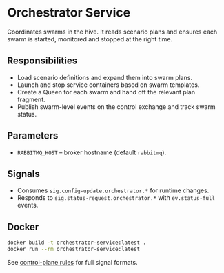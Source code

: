 # Orchestrator Service

Coordinates swarms in the hive. It reads scenario plans and ensures each swarm is started, monitored and stopped at the right time.

## Responsibilities
- Load scenario definitions and expand them into swarm plans.
- Launch and stop service containers based on swarm templates.
- Create a Queen for each swarm and hand off the relevant plan fragment.
- Publish swarm-level events on the control exchange and track swarm status.

## Parameters
- `RABBITMQ_HOST` – broker hostname (default `rabbitmq`).

## Signals
- Consumes `sig.config-update.orchestrator.*` for runtime changes.
- Responds to `sig.status-request.orchestrator.*` with `ev.status-full` events.

## Docker
```bash
docker build -t orchestrator-service:latest .
docker run --rm orchestrator-service:latest
```

See [control-plane rules](../docs/rules/control-plane-rules.md) for full signal formats.
